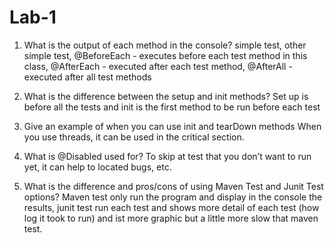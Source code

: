 # Lab-1
1.	What is the output of each method in the console?
simple test, other simple test, @BeforeEach - executes before each test method in this class, @AfterEach - executed after each test method, @AfterAll - executed after all test methods

2.	What is the difference between the setup and init methods?
Set up is before all the tests and init is the first method to be run before each test

3.	Give an example of when you can use init and tearDown methods
When you use threads, it can be used in the critical section.

4.	What is @Disabled used for?
To skip at test that you don’t want to run yet, it can help to located bugs, etc.

5.	What is the difference and pros/cons of using Maven Test and Junit Test options?
Maven test only run the program and display in the console the results, junit test run each test and shows more detail of each test (how log it took to run) and ist more graphic but a little more slow that maven test.
